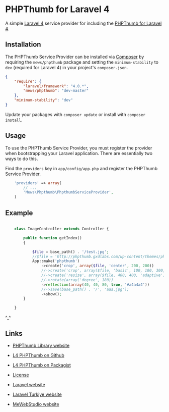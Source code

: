 # PHPThumb for Laravel 4

A simple [Laravel 4](http://four.laravel.com/) service provider for including the [PHPThumb for Laravel 4](https://github.com/mewebstudio/phpthumb).

## Installation

The PHPThumb Service Provider can be installed via [Composer](http://getcomposer.org) by requiring the
`mews/phpthumb` package and setting the `minimum-stability` to `dev` (required for Laravel 4) in your
project's `composer.json`.

```json
{
    "require": {
        "laravel/framework": "4.0.*",
        "mews/phpthumb": "dev-master"
    },
    "minimum-stability": "dev"
}
```

Update your packages with ```composer update``` or install with ```composer install```.

## Usage

To use the PHPThumb Service Provider, you must register the provider when bootstrapping your Laravel application. There are
essentially two ways to do this.

Find the `providers` key in `app/config/app.php` and register the PHPThumb Service Provider.

```php
    'providers' => array(
        // ...
        'Mews\Phpthumb\PhpthumbServiceProvider',
    )
```

## Example

```php

    class ImageController extends Controller {

        public function getIndex()
        {

            $file = base_path() . '/test.jpg';
            //$file = 'http://phpthumb.gxdlabs.com/wp-content/themes/phpthumb/images/header_bg.png';
            App::make('phpthumb')
                ->create('crop', array($file, 'center', 200, 200))
                //->create('crop', array($file, 'basic', 100, 100, 300, 200))
                //->create('resize', array($file, 400, 400, 'adaptive'))
                //->rotate(array('degree', 180))
                ->reflection(array(40, 40, 80, true, '#a4a4a4'))
                //->save(base_path() . '/', 'aaa.jpg');
                ->show();
        }

    }
```

^_^                         


## Links

* [PHPThumb Library website](http://phpthumb.gxdlabs.com/)

* [L4 PHPThumb on Github](https://github.com/mewebstudio/mecaptcha)
* [L4 PHPThumb on Packagist](https://packagist.org/packages/mews/phpthumb)
* [License](http://www.opensource.org/licenses/mit-license.php)
* [Laravel website](http://laravel.com)
* [Laravel Turkiye website](http://www.laravel.gen.tr)
* [MeWebStudio website](http://www.mewebstudio.com)
